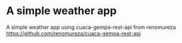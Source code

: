 # A simple weather app
A simple weather app using cuaca-gempa-rest-api from renomureza https://github.com/renomureza/cuaca-gempa-rest-api

